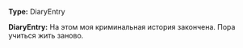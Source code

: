 **Type:** DiaryEntry

**DiaryEntry:** На этом моя криминальная история закончена. Пора учиться жить заново.